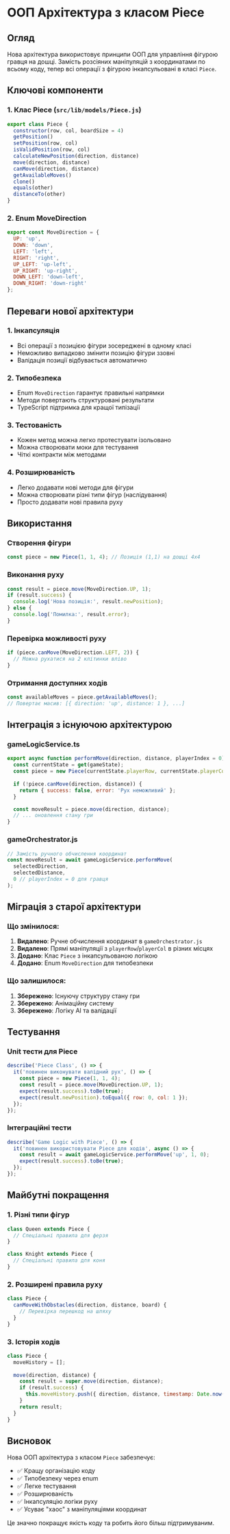 # ООП Архітектура з класом Piece

## Огляд

Нова архітектура використовує принципи ООП для управління фігурою гравця на дошці. Замість розсіяних маніпуляцій з координатами по всьому коду, тепер всі операції з фігурою інкапсульовані в класі `Piece`.

## Ключові компоненти

### 1. Клас Piece (`src/lib/models/Piece.js`)

```javascript
export class Piece {
  constructor(row, col, boardSize = 4)
  getPosition()
  setPosition(row, col)
  isValidPosition(row, col)
  calculateNewPosition(direction, distance)
  move(direction, distance)
  canMove(direction, distance)
  getAvailableMoves()
  clone()
  equals(other)
  distanceTo(other)
}
```

### 2. Enum MoveDirection

```javascript
export const MoveDirection = {
  UP: 'up',
  DOWN: 'down',
  LEFT: 'left',
  RIGHT: 'right',
  UP_LEFT: 'up-left',
  UP_RIGHT: 'up-right',
  DOWN_LEFT: 'down-left',
  DOWN_RIGHT: 'down-right'
};
```

## Переваги нової архітектури

### 1. Інкапсуляція
- Всі операції з позицією фігури зосереджені в одному класі
- Неможливо випадково змінити позицію фігури ззовні
- Валідація позиції відбувається автоматично

### 2. Типобезпека
- Enum `MoveDirection` гарантує правильні напрямки
- Методи повертають структуровані результати
- TypeScript підтримка для кращої типізації

### 3. Тестованість
- Кожен метод можна легко протестувати ізольовано
- Можна створювати моки для тестування
- Чіткі контракти між методами

### 4. Розширюваність
- Легко додавати нові методи для фігури
- Можна створювати різні типи фігур (наслідування)
- Просто додавати нові правила руху

## Використання

### Створення фігури
```javascript
const piece = new Piece(1, 1, 4); // Позиція (1,1) на дошці 4x4
```

### Виконання руху
```javascript
const result = piece.move(MoveDirection.UP, 1);
if (result.success) {
  console.log('Нова позиція:', result.newPosition);
} else {
  console.log('Помилка:', result.error);
}
```

### Перевірка можливості руху
```javascript
if (piece.canMove(MoveDirection.LEFT, 2)) {
  // Можна рухатися на 2 клітинки вліво
}
```

### Отримання доступних ходів
```javascript
const availableMoves = piece.getAvailableMoves();
// Повертає масив: [{ direction: 'up', distance: 1 }, ...]
```

## Інтеграція з існуючою архітектурою

### gameLogicService.ts
```javascript
export async function performMove(direction, distance, playerIndex = 0) {
  const currentState = get(gameState);
  const piece = new Piece(currentState.playerRow, currentState.playerCol, currentState.boardSize);
  
  if (!piece.canMove(direction, distance)) {
    return { success: false, error: 'Рух неможливий' };
  }

  const moveResult = piece.move(direction, distance);
  // ... оновлення стану гри
}
```

### gameOrchestrator.js
```javascript
// Замість ручного обчислення координат
const moveResult = await gameLogicService.performMove(
  selectedDirection,
  selectedDistance,
  0 // playerIndex = 0 для гравця
);
```

## Міграція з старої архітектури

### Що змінилося:
1. **Видалено**: Ручне обчислення координат в `gameOrchestrator.js`
2. **Видалено**: Прямі маніпуляції з `playerRow`/`playerCol` в різних місцях
3. **Додано**: Клас `Piece` з інкапсульованою логікою
4. **Додано**: Enum `MoveDirection` для типобезпеки

### Що залишилося:
1. **Збережено**: Існуючу структуру стану гри
2. **Збережено**: Анімаційну систему
3. **Збережено**: Логіку AI та валідації

## Тестування

### Unit тести для Piece
```javascript
describe('Piece Class', () => {
  it('повинен виконувати валідний рух', () => {
    const piece = new Piece(1, 1, 4);
    const result = piece.move(MoveDirection.UP, 1);
    expect(result.success).toBe(true);
    expect(result.newPosition).toEqual({ row: 0, col: 1 });
  });
});
```

### Інтеграційні тести
```javascript
describe('Game Logic with Piece', () => {
  it('повинен використовувати Piece для ходів', async () => {
    const result = await gameLogicService.performMove('up', 1, 0);
    expect(result.success).toBe(true);
  });
});
```

## Майбутні покращення

### 1. Різні типи фігур
```javascript
class Queen extends Piece {
  // Спеціальні правила для ферзя
}

class Knight extends Piece {
  // Спеціальні правила для коня
}
```

### 2. Розширені правила руху
```javascript
class Piece {
  canMoveWithObstacles(direction, distance, board) {
    // Перевірка перешкод на шляху
  }
}
```

### 3. Історія ходів
```javascript
class Piece {
  moveHistory = [];
  
  move(direction, distance) {
    const result = super.move(direction, distance);
    if (result.success) {
      this.moveHistory.push({ direction, distance, timestamp: Date.now() });
    }
    return result;
  }
}
```

## Висновок

Нова ООП архітектура з класом `Piece` забезпечує:
- ✅ Кращу організацію коду
- ✅ Типобезпеку через enum
- ✅ Легке тестування
- ✅ Розширюваність
- ✅ Інкапсуляцію логіки руху
- ✅ Усуває "хаос" з маніпуляціями координат

Це значно покращує якість коду та робить його більш підтримуваним.